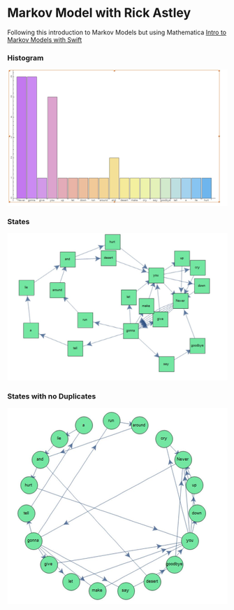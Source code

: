 # Markov Model with Rick Astley
Following this introduction to Markov Models but using Mathematica
[Intro to Markov Models with Swift](https://www.twilio.com/blog/intro-to-markov-models-with-swift)
### Histogram
![Histogram](Histogram.jpg)

### States
![Histogram](States.jpg)

### States with no Duplicates
![Histogram](StatesnoDupes.jpg)


